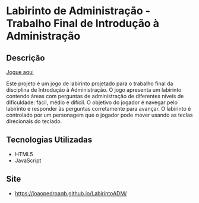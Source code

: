 # Labirinto de Administração - Trabalho Final de Introdução à Administração

## Descrição

[Jogue aqui](https://joaopedroaqb.github.io/LabirintoADM/)

Este projeto é um jogo de labirinto projetado para o trabalho final da disciplina de Introdução à Administração. O jogo apresenta um labirinto contendo áreas com perguntas de administração de diferentes níveis de dificuldade: fácil, médio e difícil. O objetivo do jogador é navegar pelo labirinto e responder às perguntas corretamente para avançar. O labirinto é controlado por um personagem que o jogador pode mover usando as teclas direcionais do teclado.

## Tecnologias Utilizadas

- HTML5
- JavaScript

## Site 
- https://joaopedroaqb.github.io/LabirintoADM/
